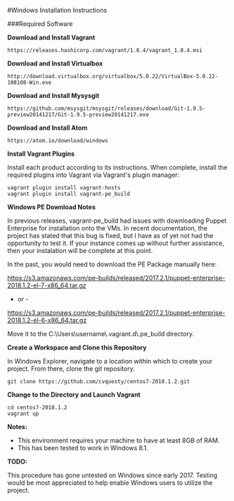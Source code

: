 #Windows Installation Instructions

###Required Software

**Download and Install Vagrant**

	https://releases.hashicorp.com/vagrant/1.8.4/vagrant_1.8.4.msi

**Download and Install Virtualbox**

	http://download.virtualbox.org/virtualbox/5.0.22/VirtualBox-5.0.22-108108-Win.exe

**Download and Install Mysysgit**

	https://github.com/msysgit/msysgit/releases/download/Git-1.9.5-preview20141217/Git-1.9.5-preview20141217.exe

**Download and Install Atom**

	https://atom.io/download/windows

**Install Vagrant Plugins**

Install each product according to its instructions.  When complete, install the required plugins into Vagrant via Vagrant's plugin manager:

    vagrant plugin install vagrant-hosts
    vagrant plugin install vagrant-pe_build

**Windows PE Download Notes**

In previous releases, vagrant-pe_build had issues with downloading Puppet Enterprise for installation onto the VMs.  In recent documentation, the project has stated that this bug is fixed, but I have as of yet not had the opportunity to test it.  If your instance comes up without further assistance, then your instalation will be complete at this point.

In the past, you would need to download the PE Package manually here:

https://s3.amazonaws.com/pe-builds/released/2017.2.1/puppet-enterprise-2018.1.2-el-7-x86_64.tar.gz

- or -

https://s3.amazonaws.com/pe-builds/released/2017.2.1/puppet-enterprise-2018.1.2-el-6-x86_64.tar.gz

Move it to the C:\Users\username\\.vagrant.d\\.pe_build directory.

**Create a Workspace and Clone this Repository**

In Windows Explorer, navigate to a location within which to create your project.  From there, clone the git repository.

	git clone https://github.com/cvquesty/centos7-2018.1.2.git

**Change to the Directory and Launch Vagrant**

    cd centos7-2018.1.2
    vagrant up

**Notes:**

* This environment requires your machine to have at least 8GB of RAM.
* This has been tested to work in Windows 8.1.

**TODO:**

This procedure has gone untested on Windows since early 2017.  Testing would be most appreciated to help enable Windows users to utilize the project.
